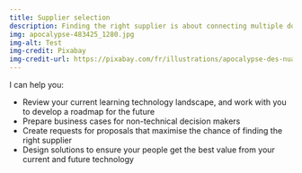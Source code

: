 ```yaml
---
title: Supplier selection
description: Finding the right supplier is about connecting multiple dots, such as business requirements, culture, technology, legal and user experience.
img: apocalypse-483425_1280.jpg
img-alt: Test
img-credit: Pixabay
img-credit-url: https://pixabay.com/fr/illustrations/apocalypse-des-nuages-heure-de-fin-483425/
---
```

I can help you:

- Review your current learning technology landscape, and work with you to develop a roadmap for the future
- Prepare business cases for non-technical decision makers
- Create requests for proposals that maximise the chance of finding the right supplier
- Design solutions to ensure your people get the best value from your current and future technology